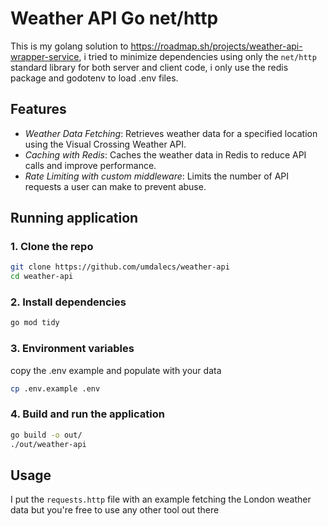 # Weather API Go net/http

This is my golang solution to https://roadmap.sh/projects/weather-api-wrapper-service, i tried to minimize dependencies using only the `net/http` standard library for both server and client code, i only use the redis package and godotenv to load .env files.

## Features

- *Weather Data Fetching*: Retrieves weather data for a specified location using the Visual Crossing Weather API.
- *Caching with Redis*: Caches the weather data in Redis to reduce API calls and improve performance.
- *Rate Limiting with custom middleware*: Limits the number of API requests a user can make to prevent abuse.


## Running application

### 1. Clone the repo

```bash
git clone https://github.com/umdalecs/weather-api
cd weather-api
```

### 2. Install dependencies

```bash
go mod tidy
```

### 3. Environment variables

copy the .env example and populate with your data

```bash
cp .env.example .env
```

### 4. Build and run the application

```bash
go build -o out/
./out/weather-api
```

## Usage

I put the `requests.http` file with an example fetching the London weather data but you're free to use any other tool out there 